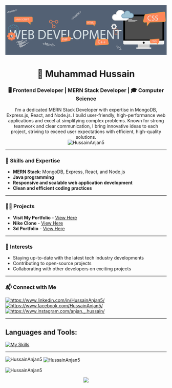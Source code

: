 
![Logo](https://raw.githubusercontent.com/Its-TahmishSadiya16/Its-TahmishSadiya16/main/203690603-726e50ce-2cf6-4b62-82ee-d51ed9100f05.gif)

<p align="center">
<!--   <img src="https://miro.medium.com/v2/resize:fit:828/format:webp/1*yw0TnheAGN-LPneDaTlaxw.gif" alt="HussainAnjan5" /> -->
<!-- ![logo](https://github.com/Its-TahmishSadiya16/Its-TahmishSadiya16/blob/main/203690603-726e50ce-2cf6-4b62-82ee-d51ed9100f05.gif) -->
</p>
<h1 align="center">👋 Muhammad Hussain</h1>
<h3 align="center">🖥️ Frontend Developer | MERN Stack Developer | 🎓 Computer Science</h3>

<p align="center">
I'm a dedicated MERN Stack Developer with expertise in MongoDB, Express.js, React, and Node.js. I build user-friendly, high-performance web applications and excel at simplifying complex problems. Known for strong teamwork and clear communication, I bring innovative ideas to each project, striving to exceed user expectations with efficient, high-quality solutions. 
<br/>
  <img src="https://komarev.com/ghpvc/?username=HussainAnjan5&label=Profile%20views&color=0e75b6&style=flat"  align="end" alt="HussainAnjan5" />
</p>

---

### 🚀 Skills and Expertise

- **MERN Stack**: MongoDB, Express, React, and Node.js
- **Java programming**
- **Responsive and scalable web application development**
- **Clean and efficient coding practices**

---

### 👨‍💻 Projects

- **Visit My Portfolio** - [View Here](https://hussain-portfolio-app.vercel.app/)
- **Nike Clone** - [View Here](https://hussain-nike-clone.vercel.app/)
- **3d Portfolio** - [View Here](https://portfolio-hussain-3d.vercel.app/)

---

### 🌟 Interests

- Staying up-to-date with the latest tech industry developments
- Contributing to open-source projects
- Collaborating with other developers on exciting projects

---

### 📬 Connect with Me

<p>
<a href="https://www.linkedin.com/in/HussainAnjan5/" target="blank"><img src="https://raw.githubusercontent.com/rahuldkjain/github-profile-readme-generator/master/src/images/icons/Social/linked-in-alt.svg" alt="https://www.linkedin.com/in/HussainAnjan5/" height="30" width="40" /></a>
<a href="https://www.facebook.com/HussainAnjan5/" target="blank"><img src="https://raw.githubusercontent.com/rahuldkjain/github-profile-readme-generator/master/src/images/icons/Social/facebook.svg" alt="https://www.facebook.com/HussainAnjan5/" height="30" width="40" /></a>
<a href="https://www.instagram.com/anjan._.hussain/" target="blank"><img src="https://raw.githubusercontent.com/rahuldkjain/github-profile-readme-generator/master/src/images/icons/Social/instagram.svg" alt="https://www.instagram.com/anjan._.hussain/" height="30" width="40" /></a>
</p>

---

## **Languages and Tools:**  
[![My Skills](https://skillicons.dev/icons?i=html,css,tailwind,js,react,vite,expressjs,nodejs,mongodb,firebase,java,c,cs,python,md,git,github,vscode,jest,styledcomponents,postman,stackoverflow&perline=13)](#)

---

<p><img align="left" src="https://github-readme-stats.vercel.app/api/top-langs?username=HussainAnjan5&show_icons=true&locale=en&layout=compact" alt="HussainAnjan5" /></p>

<p>&nbsp;<img align="center" src="https://github-readme-stats.vercel.app/api?username=HussainAnjan5&show_icons=true&locale=en" alt="HussainAnjan5" /></p>

<p><img align="center" src="https://github-readme-streak-stats.herokuapp.com/?user=HussainAnjan5&" alt="HussainAnjan5" /></p> 

<p align="center">
  <img src="https://capsule-render.vercel.app/api?type=waving&color=gradient&colors=%23FFB3BA,%239F5FEC&height=100&section=footer"/>
</p> 

